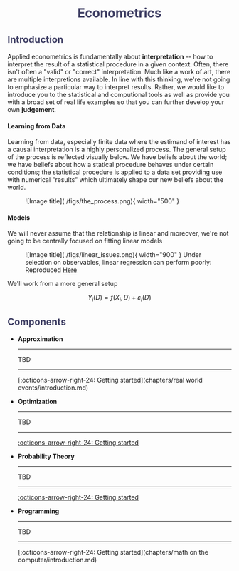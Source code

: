 <h1 style="text-align: center;color:#404065;font-weight:bold;">Econometrics</h1>

<!-- <p style="text-align: center;">Applied Econometrics is a highly personalized endevour</p> -->


<h2 style="text-align: left;color:#404065;font-weight:bold;">Introduction</h2>

Applied econometrics is fundamentally about **interpretation** -- how to interpret the result of a statistical procedure in a given context. Often, there isn't often a "valid" or "correct" interpretation. Much like a work of art, there are multiple interpretions available. In line with this thinking, we're not going to emphasize a particular way to interpret results. Rather, we would like to introduce you to the statistical and computional tools as well as provide you with a broad set of real life examples so that you can further develop your own **judgement**. 

#### Learning from Data

Learning from data, especially finite data where the estimand of interest has a causal interpretation is a highly personalized process. The general setup of the process is reflected visually below. We have beliefs about the world; we have beliefs about how a statical procedure behaves under certain conditions; the statistical procedure is applied to a data set providing use with numerical "results" which ultimately shape our new beliefs about the world. 

<figure markdown>
  ![Image title](./figs/the_process.png){ width="500" }
</figure>

#### Models 

We will never assume that the relationship is linear and moreover, we're not going to be centrally focused on fitting linear models

<figure markdown>
  ![Image title](./figs/linear_issues.png){ width="900" }
  Under selection on observables, linear regression can perform poorly: Reproduced <a href="https://github.com/pharringtonp19/econometrics/blob/main/notebooks/approximation/Linear_Issues.ipynb">Here</a>
</figure>


We'll work from a more general setup 

$$Y_i(D) = f(X_i, D) + \varepsilon_i(D)$$


<h2 style="text-align: left;color:#404065;font-weight:bold;">Components</h2>


<div class="grid cards" markdown>

-   __Approximation__

    ---

    TBD

    ---
    [:octicons-arrow-right-24: Getting started](chapters/real world events/introduction.md)

-   __Optimization__

    ---

    TBD

    ---
    [:octicons-arrow-right-24: Getting started](chapters/optimization/introduction.md)

-   __Probability Theory__

    ---

    TBD

    ---
    [:octicons-arrow-right-24: Getting started](chapters/Uncertainty/introduction.md)


-   __Programming__

    ---

    TBD
    
    ---
    [:octicons-arrow-right-24: Getting started](chapters/math on the computer/introduction.md)

</div>

 